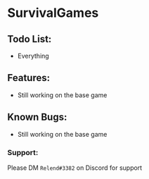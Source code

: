 # SurvivalGames
## Todo List:
- Everything

## Features:
- Still working on the base game

## Known Bugs:
- Still working on the base game

### Support:
Please DM `Relend#3382` on Discord for support